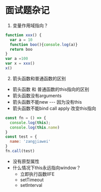 # 面试题杂记
1. 变量作用域指向？
``` js
function xxx() {
  var a = 10
  function boo(){console.log(a)}
  return boo
}
var a =100
var x = xxx()
x()
```
2. 箭头函数和普通函数的区别
  * 箭头函数 和 普通函数的this指向的区别
  * 箭头函数没有arguments
  * 箭头函数不能new --- 因为没有this
  * 箭头函数不能bind call apply 改变this指向
  ``` js
  const fn = () => {
    console.log(this);
    console.log(this.name)
  }
  const test = {
    name: 'zangjiawei'
  }
  fn.call(test)
  ```
  * 没有原型属性
  * 什么情况下this永远指向window？
    + 立即执行函数IIFE
    + setTimeout
    + setInterval